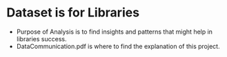 # Dataset is for Libraries
- Purpose of Analysis is to find insights and patterns that might help in libraries success.
- DataCommunication.pdf is where to find the explanation of this project.
  
